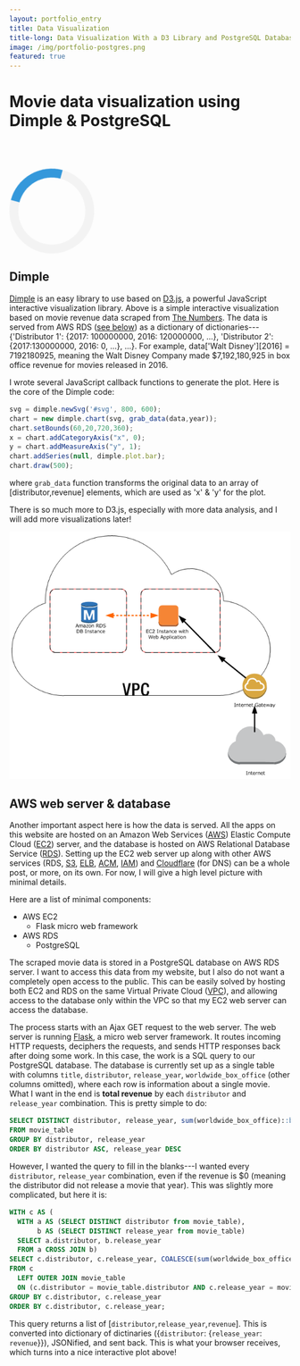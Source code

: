 ```yaml
---
layout: portfolio_entry
title: Data Visualization
title-long: Data Visualization With a D3 Library and PostgreSQL Database
image: /img/portfolio-postgres.png
featured: true
---
```


<style id='loader'>
    #svg {
      border: 16px solid #f3f3f3;
      border-radius: 50%;
      border-top: 16px solid #3498db;
      width: 120px;
      height: 120px;
      -webkit-animation: spin 2s linear infinite;
      animation: spin 2s linear infinite;
    }

    @-webkit-keyframes spin {
      0% { -webkit-transform: rotate(0deg); }
      100% { -webkit-transform: rotate(360deg); }
    }

    @keyframes spin {
      0% { transform: rotate(0deg); }
      100% { transform: rotate(360deg); }
    }
</style>

# Movie data visualization using Dimple & PostgreSQL

<div id='chart'>
    <div id='year-tabs' style="width:800px; height:50px; overflow:auto;">
    </div>
    <div id='svg'></div>
</div>

## Dimple
[Dimple](http://dimplejs.org/) is an easy library to use based on [D3.js](https://d3js.org/), a powerful JavaScript interactive visualization library.  Above is a simple interactive visualization based on movie revenue data scraped from [The Numbers](https://www.the-numbers.com/).  The data is served from AWS RDS ([see below](#aws-web-server--database)) as a dictionary of dictionaries---{'Distributor 1': {2017: 100000000, 2016: 120000000, ...}, 'Distributor 2': {2017:130000000, 2016: 0, ...}, ...}.  For example, data['Walt Disney'][2016] = 7192180925, meaning the Walt Disney Company made $7,192,180,925 in box office revenue for movies released in 2016.

I wrote several JavaScript callback functions to generate the plot.  Here is the core of the Dimple code:  
```javascript
svg = dimple.newSvg('#svg', 800, 600);
chart = new dimple.chart(svg, grab_data(data,year));
chart.setBounds(60,20,720,360);
x = chart.addCategoryAxis("x", 0);
y = chart.addMeasureAxis("y", 1);
chart.addSeries(null, dimple.plot.bar);
chart.draw(500);
```  
where `grab_data` function transforms the original data to an array of [distributor,revenue] elements, which are used as 'x' & 'y' for the plot.

There is so much more to D3.js, especially with more data analysis, and I will add more visualizations later!

![](/img/postgres_d3/VPC.png "Cloud, cloud, cloud...")

## AWS web server & database
Another important aspect here is how the data is served.  All the apps on this website are hosted on an Amazon Web Services ([AWS](aws.amazon.com)) Elastic Compute Cloud ([EC2](https://aws.amazon.com/ec2/)) server, and the database is hosted on AWS Relational Database Service ([RDS](https://aws.amazon.com/rds/)).  Setting up the EC2 web server up along with other AWS services (RDS, [S3](https://aws.amazon.com/s3/), [ELB](https://aws.amazon.com/elasticloadbalancing/), [ACM](https://aws.amazon.com/certificate-manager/), [IAM](https://aws.amazon.com/iam/)) and [Cloudflare](https://www.cloudflare.com/) (for DNS) can be a whole post, or more, on its own.  For now, I will give a high level picture with minimal details.

Here are a list of minimal components:  
* AWS EC2  
    * Flask micro web framework    
* AWS RDS  
    * PostgreSQL  

The scraped movie data is stored in a PostgreSQL database on AWS RDS server.  I want to access this data from my website, but I also do not want a completely open access to the public.  This can be easily solved by hosting both EC2 and RDS on the same Virtual Private Cloud ([VPC](https://aws.amazon.com/vpc/)), and allowing access to the database only within the VPC so that my EC2 web server can access the database.  

The process starts with an Ajax GET request to the web server.  The web server is running [Flask](http://flask.pocoo.org/), a micro web server framework.  It routes incoming HTTP requests, deciphers the requests, and sends HTTP responses back after doing some work.  In this case, the work is a SQL query to our PostgreSQL database.  The database is currently set up as a single table with columns `title`, `distributor`, `release_year`, `worldwide_box_office` (other columns omitted), where each row is information about a single movie.  What I want in the end is **total revenue** by each `distributor` and `release_year` combination.  This is pretty simple to do:  
```sql
SELECT DISTINCT distributor, release_year, sum(worldwide_box_office)::bigint
FROM movie_table
GROUP BY distributor, release_year
ORDER BY distributor ASC, release_year DESC
```  
However, I wanted the query to fill in the blanks---I wanted every `distributor`, `release_year` combination, even if the revenue is $0 (meaning the distributor did not release a movie that year).  This was slightly more complicated, but here it is:  
```sql
WITH c AS (
  WITH a AS (SELECT DISTINCT distributor from movie_table),
       b AS (SELECT DISTINCT release_year from movie_table)
  SELECT a.distributor, b.release_year
  FROM a CROSS JOIN b)
SELECT c.distributor, c.release_year, COALESCE(sum(worldwide_box_office)::bigint,0)
FROM c
  LEFT OUTER JOIN movie_table
  ON (c.distributor = movie_table.distributor AND c.release_year = movie_table.release_year)
GROUP BY c.distributor, c.release_year
ORDER BY c.distributor, c.release_year;
```  
This query returns a list of [`distributor`,`release_year`,`revenue`].  This is converted into dictionary of dictinaries ({`distributor`: {`release_year`: `revenue`}}), JSONified, and sent back.  This is what your browser receives, which turns into a nice interactive plot above!

<script type="text/javascript">
    function sum(d) {
        total = 0;
        for (y in d) {
            total += d[y];
        };
        return total;
    };
    function grab_data(d, year=null) {
        var result = [];
        if (1997<=year && year<=2017) {
            for (distributor in d) {
                result.push([distributor, d[distributor][year]]);
            };
        } else {
            for (distributor in d) {
                result.push([distributor, sum(d[distributor])]);
            };
        };
        return result;
    };
    
    var data, svg, chart, x, y;
    
    function create_year_tabs(){
        $('#year-tabs').append(` 
            <table>
                <tr id="years" align="center">
                </tr>
            </table>`);
        for (year in Object.values(data)[0]) {
            $('#years').prepend(`<th class="tab" style="min-width:60px; text-align:center;">${year}</th>`);
        };
        $('#years').prepend(`<th class="tab" style="min-width:60px; text-align:center;">ALL</th>`)
        $('.tab').hover(function(){
            this.style.color = 'red';
			this.style.cursor = 'pointer';
        }, function(){
            this.style.color = null;
			this.style.cursor = null;
        });
        $('.tab').click(function(){
            chart.data=grab_data(data,parseInt(this.innerText));
            chart.draw(1000);
        });
    };
    
    function create_plot(d){
        data = d;
        svg = dimple.newSvg('#svg', 800, 600);
        chart = new dimple.chart(svg, grab_data(data,null));
        chart.setBounds(60,20,720,360);
        x = chart.addCategoryAxis("x", 0);
        x.title = "Distributor";
        y = chart.addMeasureAxis("y", 1);
        y.title = "Total box office revenue";
        chart.addSeries(null, dimple.plot.bar);
        chart.draw(500);
    }
    
    window.onload = function(){
        $.ajax({
            type: "GET",
            url: "https://apps.adrianyi.com/movie_stats/query/grossings/sum_by_distributor_year/",
            success: function(d){
                $('#loader').detach();
                create_plot(d);
                create_year_tabs();},
            error: function(jqxhr, textStatus, error){
                $("#result").text('Oh no! Error occurred :[ Try again in a minute or see console for error.');
                console.log(jqxhr.responseJSON);
            }
        });
    }
</script>
<script type="text/javascript" src="/js/d3.v4.min.js"></script>
<script type="text/javascript" src="/js/dimple.v2.3.0.min.js"></script>